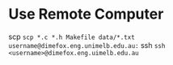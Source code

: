 # Use Remote Computer

scp
`scp *.c *.h Makefile data/*.txt username@dimefox.eng.unimelb.edu.au:`
ssh
`ssh <username>@dimefox.eng.uimelb.edu.au`
